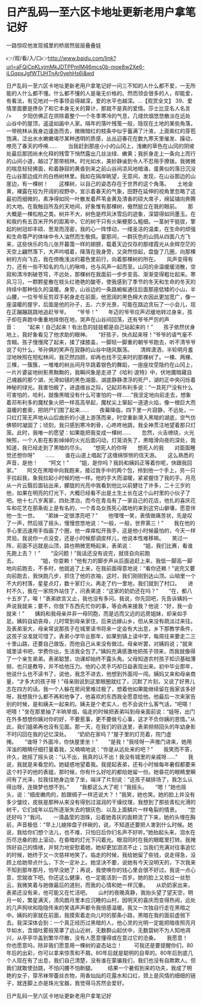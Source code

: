 # 日产乱码一至六区卡地址更新老用户拿笔记好
一路惊叹他发现城里的桥居然层层叠叠娃

👉/观/看/入/口👉http://www.baidu.com/link?url=aFQjCpKLyjmMkJDTPPmIM46mcs0b-moe8w2Xe6-iLGqpxJgfWTUHTnAr0yehHs6i&wd

日产乱码一至六区卡地址更新老用户拿笔记好一问三不知的人什么都不爱，一无所能的人什么都不懂。什么都不懂的人是毫无价格的。然而领会很多的人，却能爱，有看法，有见地对一件事领会得越深，爱的水平也越深。...【观赏全文】
	39、爱情里面要是搀杂了和它本身无关的算计，那就不是真的爱情。莎士比亚名人名言
/>　　夕阳仿佛正在烘除着整个一个冬季寒冷的气息，几缕炊烟悠悠散淡在远处山谷中的屋顶，遥遥如画中人家。隔年的落叶残笺一般，隐现在土地的某些角落，一带桃林从我身边逶迤而去，微微暗红的枝条中似乎蓄满了汁液，上面紫红的芽苞饱满，泛出水水嫩嫩竭尽某种透明的质感，丛丛迎春花在数九寒天里催发、躁动，嘹亮了春天的呼唤……　　当我赶到那座小小的山冈上，浅嫩的草色在山冈的阴坡处最后那团尚未化释的残雪下悄然露出几丝淡绿、嫩黄；我折身走上一条向上而行的山间小道，越过了那带桃林。时光如水，美妙静谧到令人不忍用手撩拨。我微微的喘息轻轻拂面，和着静寂的黄昏到来之前山谷间凉风地暗涌，蛋黄似的落日沉没在山谷那边成片的白杨树林里。我如在隔岸眺望，无意间，发现，在山谷那边的山崖边，有一棵树！　　这棵树，以自己的姿态存在于世界的这个角落。　　土地金黄，裸露在较为开阔的视野中，宣示着春天的气象，田野在延伸的视角里忽略了这最初而细微的，素净得如同一叶散发着芦苇金黄及清香的硕大席子，绵延铺向奔腾的大地。在我触目所及的天地间，好象惟有那棵树，傲然挺立在我的眼前。　　那大概是一棵松柏之类。树并不大，树色是栉风沐雪后的迹象，深碧得如同墨玉。在和我约有五百米开外的距离中，它的树干只有火柴梗那么粗细。一茎树干挺拔，擎起的树冠却丰硕、葱茏而茂密，我的心一阵悸动，一缕圣洁的温柔，在生命的顽强和生命尊严的体味中令人油然而生敬佩。霎那间，一群灰色的山鸽从四面八方飞来，这些快乐的鸟儿张开暮霭一样的翅膀，载着天边仅存的那缕霞光从余辉空茫的天空上翩然落下，大声吟唱着，降落在我身旁，又突然惊起，盘旋了几圈，向那棵树的方向飞去，我在傍晚浅淡的暮色里前行，向着那棵树的所在。　　风声变得有力，还有一些不知名的鸟儿的啾啼，也与风声一起而至。山冈的余温缓缓消散，空寂和清冷刺破苍穹，不远处，那棵树在我面前一步步变高、渐渐变得粗壮起来。寒风习习，一颗颗星散在枝头红艳艳的酸枣，使我感到了季节的冬天和生命的冬天的持续中那种恒久的温暖。身旁，山谷边的一条路蜿蜒通往后面那座低矮的小山，半山腰，一位爷爷反剪双手躬身走在前面，他宽阔的黑色棉大衣因此更加宽广，像一座温暖的屋宇，后面是他的孙子，五、六岁光景，可能在路边贪玩了一小会儿，现在正蹦蹦跳跳地追赶爷爷。　　“爷爷！”　　年迈的爷爷应声迟缓地转过身来，孩子却在奔跑中重重地摔倒在地，哭声在山谷间回荡，还有爷爷严厉的声音：　　“起来！自己起来！有出息的娃娃都是自己站起来的！”　　孩子依然伏身地上，我好象看见了他求助的眼神。　　“好孩子，快点起来呀！”爷爷的语气毫不含糊。孩子慢慢爬了起来，揉了揉膝盖，一脚轻一脚重的朝爷爷跑去，听不清爷爷说了句什么，爷孙俩的笑声在寂静的山谷中随风飘荡。　　清辉潇洒，半轮明月羞涩地映照在短松林间，我茫然四顾，却再也找不见来时的那棵树了。一棵、两棵、三棵，一簇簇，一堆堆的树丛间月华跳着银色的舞蹈，一座座坟茔隐约在山冈上，一片片婆娑地树影黑黝黝的，我瞬间象是走进了《哈利·波特》中，伏地魔暗藏自己魂器的那个湖，光滑如镜的黑色湖面，湖底静静漂浮的死尸，湖的正中央闪烁着神秘的绿光。我害怕极了，进退维谷之际，记起邓布利多说：“一具死尸没有什么可害怕的，哈利，就像黑暗没有什么可害怕的一样……”我坚定地向前走去，想象着邓布利多的魔杖象火把一样高高举起，魔杖尖上窜起一道道火焰，像一根巨大而温暖的套索，把阴尸们围了起来……　　夜幕降临，四下里一片寂静，不远处，一只红灯笼无声地从山后曲折的小道上游荡而来，时空重新滑入黑暗的湖底，空气仿佛顿时凝固了；顷刻，我只感到寒冷刺骨，心咚咚地跳，我全神贯注地望着那只灯笼。此时，我唯一的愿望：如果能把我变成一棵树……　　忽然，火舌缭绕，火光映照，一个人影在影影绰绰的火光后面闪动，灯笼消失了，黑暗滑向夜的深处，我知道，我已经走到了黑暗的尽头。　　“想死人的你呀　　想死人的我　　对面面睡觉还想你呀”　　……　　谁在山道上唱起了这缠绵悱恻的信天游。　　这么熟悉的声音，是他！　　“阿文！”　　“姐，是你吗？我妈和姨妈正等着你呢，快跟我回家。”　　阿文在黑暗中向我跑来，接过我手中的两个包，拎到他一个手上，另一只手拉起我，象我拉起小时候的他一样。他的手大而温暖，紧紧握住了我的手。月亮从一片云翳后面钻出来，朦胧的光亮中我看到他比以前健壮了许多，二十三岁的他，如果在明亮的灯光下，大概已经看不出是土生土长在这个山村里的小伙子了吧。他十七八岁离家，四处漂泊，而今在青岛有了一家自己的花店，他扎的喜庆花车和花艺在那条街上是有名的，一个青岛女孩死心踏地的来到这穷山僻壤，愿意伴他一生一世。　　“弟妹一定很漂亮吧？”　　他嘿嘿一笑，表情做痛苦状，先是叹了一声，然后摇了摇头，慢慢悠悠地说：“一般，一般，世界第三！”　　我在他的手心里迅速用手指画了个圈，他一痒痒松开我手，这是他小时候最怕的，今天一样灵验。我说你一点没变，还是小时候那调皮样儿，他说本性难移嘛。　　笑过一阵，前面不远就是山顶，路也稍微宽畅起来，表弟说：　　“姐，我们比赛，看谁先跑上去？！”　　“没问题！”我话还没有说完，就径自向前跑去。　　　　　“姐，你耍赖！”他有力的脚步声从后面追赶上来，我低一脚高一脚地向前跑去，不多时，他就追了上来，在我前面得意地说：“看你还赖！”说完又要向前跑去，我快跑几步，抓住了他的衣袖，这时，我们刚刚到达山顶。山坳里一个不大的村落，星星点灯，数十家灯火。再走了约一里地，我们就到了村口。　　进村不久，我在一家院外站住了，问表弟道：“这家的奶奶还在吗？”　　“在，都八十五岁了。唉！”表弟欲言又止，我也没有多问。我说，你先回吧，先告诉姨妈一声说我就来；要不，你放下东西先忙你的事，等会再来接我？他说：“好，我一会就来！”　　姨妈和我母亲并非一母同胞，而是远而又远的远房姐妹，却亲如手足。姨妈自幼丧母，儿时常到母亲家住，后来远嫁山乡，但从来没有疏淡过来往。及表弟渐大，母亲常说那孩子在城里读书将来一定会有大出息，乡下那教学条件，这孩子没准就可惜了。表弟小学毕业那年，如果到镇上读中学，每周往来要走二三十里山路，还要自己做饭，而他自己从来没有做过。母亲听罢，对姨妈说；“就来城里读书吧，学费你出，生活我全包了。”姨妈充满感激地把孩子领来，而我就像得了一个亲生弟弟。表弟聪慧，功课却始终不露头角。父母知道农村孩子知识基础薄弱，也只是教导，并不给他压力。他的心灵手巧却日益表现出来。初中毕业那年，他说什么也不读书了，说他，我念不进去，他想到外面闯一闯。姨妈又来和母亲商量，“才多大的孩子呀！”母亲刚说到这里眼圈就红了，沉默了片刻，又说了好男儿志在四方的话。我一个人躲在房间里难过极了，想着他如果能继续留在我家该多好呀，我想我什么都不再和他争了，他喜欢的东西我全愿意给他。他最后一次来家告别的时候，是和姨夫一起来的。姨夫是个老实人，也不会说什么客气话，“吧嗒！吧嗒！”坐在那里抽了半晌旱烟，临走的时候把表弟叫到母亲面前说：“娃呀，出门在外多想想你姨对你的好，不要惹事，更不要做亏心事，这才不负你姨的恩情。”从此，我们姐弟再也没有见面。那一天，在我们的目送里，表弟频频回头的年幼身影不时闪回在我的记忆深处。　　“奶奶在家吗？”屋子里的灯亮着，院门虚掩。　　“谁呀？外面冷，你快屋里坐！”　　“是我！”我吱呀一声推门进来，她用浑浊的眼睛仔细打量着我，又喃喃地说：“你是从远处来的吧？”　　我笑而不答，许久，她摇了摇头说：“认不出，我真的认不出！我没有城里的亲戚呀……”　　我说，我就是来看您的。她疑惑地望着我。我提起表弟，还有小时候每年暑假都要来这个村子的他的表姐，那时候，你有什么好吃的都给她留一份。她昏花的眼睛里瞬间有了光泽，拉我往她身边坐了坐，端详了片刻说：“这孩子越排场了，我怎么认得出呀，连做梦也想不到。”　　“我都这么大了呢！”我摇头。　　“嗯！”她也摇头，说：“细皮嫩肉的，脸跟绸子一样还说大？！”我笑，她也笑。她的脸上并没有多少皱纹，皮肤是那种从来没有得到过滋润的干燥纹理，我想到了那些青松光滑的树干，它们成年以后所逐渐失去的银灰色、以及上面鳞片一样龟裂的情景。　　“您还好吗？”我问。　　一滴晶莹的泪珠，沿着她青灰的面颊流了下来，她的头埋在胸前，声音极低：“早上儿媳摔盘子拌碗的，说，不知道还要把人害到什么时候。她说，我给你们想个法儿，也不难，只怕日后你们名声不好听。”她抬起头来，泪水在历尽沧桑的脸上滚动，在昏暗的灯光下闪着光。眼泪同时在我的眼眶里打转。我掩饰好自己的情绪，并努力地安慰着她，她却更加泪流不止；当我们充满对往事追忆的时候，她终于又一次慈祥地笑了。临走的时候，我给她留了些钱，说走得急，没顾上给她带点什么，下次一定补上。她坚决不要，说她有今天没明天的，下次我来不知到那年那月，怕早没她了；再说，我使唤你的钱心里会很不好过。我说一点心意，您就收下吧。你还这么健康，也一定能活到一百岁。她的脸上又掠过一丝愁云，我微笑着与她做最后的道别，而我的心情和她一样沉重。　　从奶奶家出来，表弟还没有来，他可能又在忙活吧。　　山村的夜晚真静，我抬头望了望天空，明月一轮，繁星满天，清风朗月里本应沉睡的山村，因明天的喜庆而变得热闹，远处的几声狗吠和隐隐传来的笑语声声都令我倍感温暖。我又一次独自行走在黑暗之中。姨妈的家就在前面，我摸索着走向儿时的那条小路，黑暗在我的面前虚弱下去。我深深体会到：一个真正经历过黑暗的人，他心灵的光明一定能把暗夜照亮月华如水，含烟吐雾般笼罩了远山近树，无数群山起伏中，无数碧树不为人知地凋兴，从亭亭华盖到繁华尽散，没有人愿意懂得或在意过它的沧桑。　　我愿意！　　你也愿意吗，除非我们愿意用一棵树的姿态站立！
　　可我还是要提醒你们，80年后的出彩，你可以拿来惊羡和不屑。80年后就是聪明的自卑的。80年后到底几个人现在有了出息，我们自己清楚，没有谁在蒙骗我们，我们也没有自欺欺人。但我们就敢使劲跳，不怕闪腰不怕断腿。
　　结果一个暑假到来的功夫，我成了明艳的女子，穿吊袜带蕾丝衣物，用香灿灿的花露水和口红，颈上是风情的细细的链子，就连脚上亦是珠光宝器，我觉得马苏然会爱好。

日产乱码一至六区卡地址更新老用户拿笔记好
